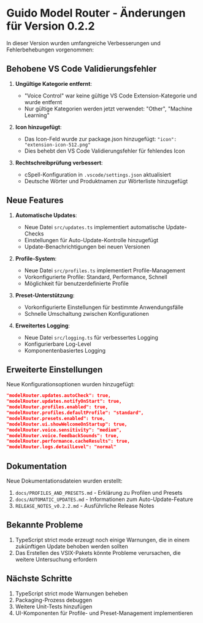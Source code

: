 # Guido Model Router - Änderungen für Version 0.2.2

In dieser Version wurden umfangreiche Verbesserungen und Fehlerbehebungen vorgenommen:

## Behobene VS Code Validierungsfehler

1. **Ungültige Kategorie entfernt**:
   - "Voice Control" war keine gültige VS Code Extension-Kategorie und wurde entfernt
   - Nur gültige Kategorien werden jetzt verwendet: "Other", "Machine Learning"

2. **Icon hinzugefügt**:
   - Das Icon-Feld wurde zur package.json hinzugefügt: `"icon": "extension-icon-512.png"`
   - Dies behebt den VS Code Validierungsfehler für fehlendes Icon

3. **Rechtschreibprüfung verbessert**:
   - cSpell-Konfiguration in `.vscode/settings.json` aktualisiert
   - Deutsche Wörter und Produktnamen zur Wörterliste hinzugefügt

## Neue Features

1. **Automatische Updates**:
   - Neue Datei `src/updates.ts` implementiert automatische Update-Checks
   - Einstellungen für Auto-Update-Kontrolle hinzugefügt
   - Update-Benachrichtigungen bei neuen Versionen

2. **Profile-System**:
   - Neue Datei `src/profiles.ts` implementiert Profile-Management
   - Vorkonfigurierte Profile: Standard, Performance, Schnell
   - Möglichkeit für benutzerdefinierte Profile

3. **Preset-Unterstützung**:
   - Vorkonfigurierte Einstellungen für bestimmte Anwendungsfälle
   - Schnelle Umschaltung zwischen Konfigurationen

4. **Erweitertes Logging**:
   - Neue Datei `src/logging.ts` für verbessertes Logging
   - Konfigurierbare Log-Level
   - Komponentenbasiertes Logging

## Erweiterte Einstellungen

Neue Konfigurationsoptionen wurden hinzugefügt:

```json
"modelRouter.updates.autoCheck": true,
"modelRouter.updates.notifyOnStart": true,
"modelRouter.profiles.enabled": true,
"modelRouter.profiles.defaultProfile": "standard",
"modelRouter.presets.enabled": true,
"modelRouter.ui.showWelcomeOnStartup": true,
"modelRouter.voice.sensitivity": "medium",
"modelRouter.voice.feedbackSounds": true,
"modelRouter.performance.cacheResults": true,
"modelRouter.logs.detailLevel": "normal"
```

## Dokumentation

Neue Dokumentationsdateien wurden erstellt:

1. `docs/PROFILES_AND_PRESETS.md` - Erklärung zu Profilen und Presets
2. `docs/AUTOMATIC_UPDATES.md` - Informationen zum Auto-Update-Feature
3. `RELEASE_NOTES_v0.2.2.md` - Ausführliche Release Notes

## Bekannte Probleme

1. TypeScript strict mode erzeugt noch einige Warnungen, die in einem zukünftigen Update behoben werden sollten
2. Das Erstellen des VSIX-Pakets könnte Probleme verursachen, die weitere Untersuchung erfordern

## Nächste Schritte

1. TypeScript strict mode Warnungen beheben
2. Packaging-Prozess debuggen
3. Weitere Unit-Tests hinzufügen
4. UI-Komponenten für Profile- und Preset-Management implementieren
